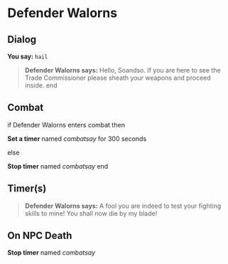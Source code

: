 # Defender Walorns


## Dialog

**You say:** `hail`



>**Defender Walorns says:** Hello, Soandso. If you are here to see the Trade Commissioner please sheath your weapons and proceed inside.
end



## Combat

if Defender Walorns enters combat  then


**Set a timer** named *combatsay* for 300 seconds

else


**Stop timer** named *combatsay*
end



## Timer(s)

>**Defender Walorns says:** A fool you are indeed to test your fighting skills to mine!  You shall now die by my blade!


## On NPC Death

**Stop timer** named *combatsay*